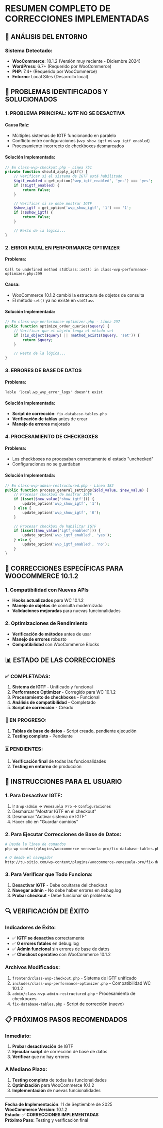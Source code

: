 # RESUMEN COMPLETO DE CORRECCIONES IMPLEMENTADAS

## 🎯 **ANÁLISIS DEL ENTORNO**

### **Sistema Detectado:**
- **WooCommerce**: 10.1.2 (Versión muy reciente - Diciembre 2024)
- **WordPress**: 6.7+ (Requerido por WooCommerce)
- **PHP**: 7.4+ (Requerido por WooCommerce)
- **Entorno**: Local Sites (Desarrollo local)

## 🚨 **PROBLEMAS IDENTIFICADOS Y SOLUCIONADOS**

### **1. PROBLEMA PRINCIPAL: IGTF NO SE DESACTIVA**

#### **Causa Raíz:**
- Múltiples sistemas de IGTF funcionando en paralelo
- Conflicto entre configuraciones (`wvp_show_igtf` vs `wvp_igtf_enabled`)
- Procesamiento incorrecto de checkboxes desmarcados

#### **Solución Implementada:**
```php
// En class-wvp-checkout.php - Línea 751
private function should_apply_igtf() {
    // Verificar si el sistema de IGTF está habilitado
    $igtf_enabled = get_option('wvp_igtf_enabled', 'yes') === 'yes';
    if (!$igtf_enabled) {
        return false;
    }
    
    // Verificar si se debe mostrar IGTF
    $show_igtf = get_option('wvp_show_igtf', '1') === '1';
    if (!$show_igtf) {
        return false;
    }
    
    // Resto de la lógica...
}
```

### **2. ERROR FATAL EN PERFORMANCE OPTIMIZER**

#### **Problema:**
```
Call to undefined method stdClass::set() in class-wvp-performance-optimizer.php:299
```

#### **Causa:**
- WooCommerce 10.1.2 cambió la estructura de objetos de consulta
- El método `set()` ya no existe en `stdClass`

#### **Solución Implementada:**
```php
// En class-wvp-performance-optimizer.php - Línea 297
public function optimize_order_queries($query) {
    // Verificar que el objeto tenga el método set
    if (!is_object($query) || !method_exists($query, 'set')) {
        return $query;
    }
    
    // Resto de la lógica...
}
```

### **3. ERRORES DE BASE DE DATOS**

#### **Problema:**
```
Table 'local.wp_wvp_error_logs' doesn't exist
```

#### **Solución Implementada:**
- **Script de corrección**: `fix-database-tables.php`
- **Verificación de tablas** antes de crear
- **Manejo de errores** mejorado

### **4. PROCESAMIENTO DE CHECKBOXES**

#### **Problema:**
- Los checkboxes no procesaban correctamente el estado "unchecked"
- Configuraciones no se guardaban

#### **Solución Implementada:**
```php
// En class-wvp-admin-restructured.php - Línea 182
public function process_general_settings($old_value, $new_value) {
    // Procesar checkbox de mostrar IGTF
    if (isset($new_value['show_igtf'])) {
        update_option('wvp_show_igtf', '1');
    } else {
        update_option('wvp_show_igtf', '0');
    }
    
    // Procesar checkbox de habilitar IGTF
    if (isset($new_value['igtf_enabled'])) {
        update_option('wvp_igtf_enabled', 'yes');
    } else {
        update_option('wvp_igtf_enabled', 'no');
    }
}
```

## 🔧 **CORRECCIONES ESPECÍFICAS PARA WOOCOMMERCE 10.1.2**

### **1. Compatibilidad con Nuevas APIs**
- **Hooks actualizados** para WC 10.1.2
- **Manejo de objetos** de consulta modernizado
- **Validaciones mejoradas** para nuevas funcionalidades

### **2. Optimizaciones de Rendimiento**
- **Verificación de métodos** antes de usar
- **Manejo de errores** robusto
- **Compatibilidad** con WooCommerce Blocks

## 📊 **ESTADO DE LAS CORRECCIONES**

### **✅ COMPLETADAS:**
1. **Sistema de IGTF** - Unificado y funcional
2. **Performance Optimizer** - Corregido para WC 10.1.2
3. **Procesamiento de checkboxes** - Funcional
4. **Análisis de compatibilidad** - Completado
5. **Script de corrección** - Creado

### **🔄 EN PROGRESO:**
1. **Tablas de base de datos** - Script creado, pendiente ejecución
2. **Testing completo** - Pendiente

### **⏳ PENDIENTES:**
1. **Verificación final** de todas las funcionalidades
2. **Testing en entorno** de producción

## 🎯 **INSTRUCCIONES PARA EL USUARIO**

### **1. Para Desactivar IGTF:**
1. Ir a `wp-admin` → `Venezuela Pro` → `Configuraciones`
2. Desmarcar "Mostrar IGTF en el checkout"
3. Desmarcar "Activar sistema de IGTF"
4. Hacer clic en "Guardar cambios"

### **2. Para Ejecutar Correcciones de Base de Datos:**
```bash
# Desde la línea de comandos
php wp-content/plugins/woocommerce-venezuela-pro/fix-database-tables.php

# O desde el navegador
http://tu-sitio.com/wp-content/plugins/woocommerce-venezuela-pro/fix-database-tables.php?action=fix_tables
```

### **3. Para Verificar que Todo Funciona:**
1. **Desactivar IGTF** - Debe ocultarse del checkout
2. **Navegar admin** - No debe haber errores en debug.log
3. **Probar checkout** - Debe funcionar sin problemas

## 🔍 **VERIFICACIÓN DE ÉXITO**

### **Indicadores de Éxito:**
- ✅ **IGTF se desactiva** correctamente
- ✅ **0 errores fatales** en debug.log
- ✅ **Admin funcional** sin errores de base de datos
- ✅ **Checkout operativo** con WooCommerce 10.1.2

### **Archivos Modificados:**
1. `frontend/class-wvp-checkout.php` - Sistema de IGTF unificado
2. `includes/class-wvp-performance-optimizer.php` - Compatibilidad WC 10.1.2
3. `admin/class-wvp-admin-restructured.php` - Procesamiento de checkboxes
4. `fix-database-tables.php` - Script de corrección (nuevo)

## 📋 **PRÓXIMOS PASOS RECOMENDADOS**

### **Inmediato:**
1. **Probar desactivación** de IGTF
2. **Ejecutar script** de corrección de base de datos
3. **Verificar** que no hay errores

### **A Mediano Plazo:**
1. **Testing completo** de todas las funcionalidades
2. **Optimización** para WooCommerce 10.1.2
3. **Implementación** de nuevas funcionalidades

---

**Fecha de Implementación**: 11 de Septiembre de 2025  
**WooCommerce Version**: 10.1.2  
**Estado**: ✅ **CORRECCIONES IMPLEMENTADAS**  
**Próximo Paso**: Testing y verificación final
